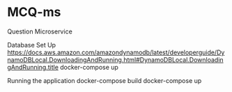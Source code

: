 # MCQ-ms
Question Microservice

Database Set Up
https://docs.aws.amazon.com/amazondynamodb/latest/developerguide/DynamoDBLocal.DownloadingAndRunning.html#DynamoDBLocal.DownloadingAndRunning.title
docker-compose up

Running the application
docker-compose build
docker-compose up